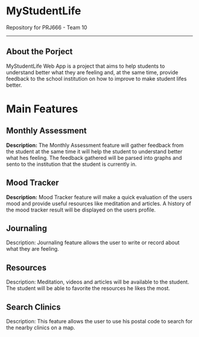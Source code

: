 # MyStudentLife
Repository for PRJ666 - Team 10

---

## About the Porject

MyStudentLife Web App is a project that aims to help students to understand better what they are feeling and, at the same time, provide feedback to the school institution on how to improve to make student lifes better.

# Main Features
## Monthly Assessment
**Description:**
The Monthly Assessment feature will gather feedback from the student at the same time it will help the student to understand better what hes feeling.
The feedback gathered will be parsed into graphs and sento to the institution that the student is currently in.


## Mood Tracker
**Description:**
Mood Tracker feature will make a quick evaluation of the users mood and provide useful resources like meditation and articles.
A history of the mood tracker result will be displayed on the users profile.


## Journaling
Description: 
Journaling feature allows the user to write or record about what they are feeling.

## Resources
Description: 
Meditation, videos and articles will be available to the student.
The student will be able to favorite the resources he likes the most.

## Search Clinics
Description: 
This feature allows the user to use his postal code to search for the nearby clinics on a map.


